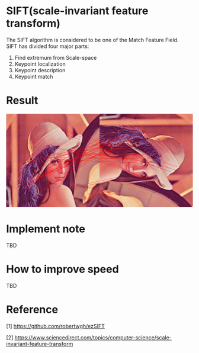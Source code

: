 
# SIFT(scale-invariant feature transform)   
The SIFT algorithm is considered to be one of  the Match Feature Field.  
SIFT has divided four major parts:  
1. Find extremum  from Scale-space  
2. Keypoint localization  
3. Keypoint description  
4. Keypoint match


# Result  
![](https://github.com/jasonchenwork/ImageProcessing/blob/main/10reorganisation/img/sifttest3.bmp)
  
	
# 	Implement note  
TBD



# How to improve speed  
TBD






# Reference  
[1] https://github.com/robertwgh/ezSIFT

[2] https://www.sciencedirect.com/topics/computer-science/scale-invariant-feature-transform